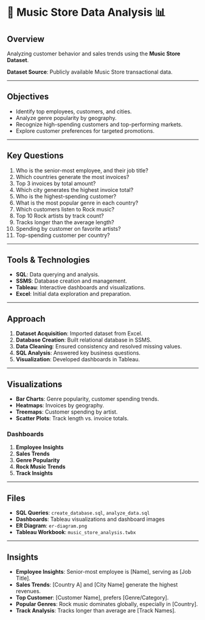 # 🎵 Music Store Data Analysis 📊  

## Overview  
Analyzing customer behavior and sales trends using the **Music Store Dataset**.  

**Dataset Source**: Publicly available Music Store transactional data.  

---

## Objectives  
- Identify top employees, customers, and cities.  
- Analyze genre popularity by geography.  
- Recognize high-spending customers and top-performing markets.  
- Explore customer preferences for targeted promotions.  

---

## Key Questions  
1. Who is the senior-most employee, and their job title?  
2. Which countries generate the most invoices?  
3. Top 3 invoices by total amount?  
4. Which city generates the highest invoice total?  
5. Who is the highest-spending customer?  
6. What is the most popular genre in each country?  
7. Which customers listen to Rock music?  
8. Top 10 Rock artists by track count?  
9. Tracks longer than the average length?  
10. Spending by customer on favorite artists?  
11. Top-spending customer per country?  

---

## Tools & Technologies  
- **SQL**: Data querying and analysis.  
- **SSMS**: Database creation and management.  
- **Tableau**: Interactive dashboards and visualizations.  
- **Excel**: Initial data exploration and preparation.  

---

## Approach  
1. **Dataset Acquisition**: Imported dataset from Excel.  
2. **Database Creation**: Built relational database in SSMS.  
3. **Data Cleaning**: Ensured consistency and resolved missing values.  
4. **SQL Analysis**: Answered key business questions.  
5. **Visualization**: Developed dashboards in Tableau.  

---

## Visualizations  
- **Bar Charts**: Genre popularity, customer spending trends.  
- **Heatmaps**: Invoices by geography.  
- **Treemaps**: Customer spending by artist.  
- **Scatter Plots**: Track length vs. invoice totals.  

### Dashboards  
1. **Employee Insights**  
2. **Sales Trends**  
3. **Genre Popularity**  
4. **Rock Music Trends**  
5. **Track Insights**  

---

## Files  
- **SQL Queries**: `create_database.sql`, `analyze_data.sql`  
- **Dashboards**: Tableau visualizations and dashboard images  
- **ER Diagram**: `er-diagram.png`  
- **Tableau Workbook**: `music_store_analysis.twbx`  

---

## Insights  
- **Employee Insights**: Senior-most employee is [Name], serving as [Job Title].  
- **Sales Trends**: [Country A] and [City Name] generate the highest revenues.  
- **Top Customer**: [Customer Name], prefers [Genre/Category].  
- **Popular Genres**: Rock music dominates globally, especially in [Country].  
- **Track Analysis**: Tracks longer than average are [Track Names].  


